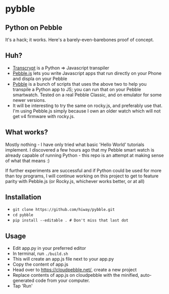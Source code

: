 # pybble


## Python on Pebble

It's a hack; it works. Here's a barely-even-barebones proof of concept.

## Huh?

  - [Transcrypt](https://github.com/JdeH/Transcrypt) is a Python => Javascript transpiler
  - [Pebble.js](https://pebble.github.io/pebblejs/) lets you write Javascript apps that run directly on your Phone and displa on your Pebble
  - [Pybble](https://github.com/hiway/pybble) is a bunch of scripts that uses the above two to help you
      transpile a Python app to JS; you can run that on your Pebble smartwatch.
      Tested on a real Pebble Classic, and on emulator for some newer versions.
  - It will be interesting to try the same on rocky.js, and preferably use that.
      I'm using Pebble.js simply because I own an older watch which will not
      get v4 firmware with rocky.js.


## What works?

Mostly nothing - I have only tried what basic 'Hello World' tutorials implement.
I discovered a few hours ago that my Pebble smart watch is already capable of
running Python - this repo is an attempt at making sense of what that means :)

If further experiments are successful and if Python could be used for more than
toy programs, I will continue working on this project to get to feature
parity with Pebble.js (or Rocky.js, whichever works better, or at all)


## Installation

  - `git clone https://github.com/hiway/pybble.git`
  - `cd pybble`
  - `pip install --editable . # Don't miss that last dot`


## Usage

  - Edit app.py in your preferred editor
  - In terminal, run `./build.sh`
  - This will create an app.js file next to your app.py
  - Copy the content of app.js
  - Head over to https://cloudpebble.net/, create a new project
  - Replace contents of app.js on cloudpebble with the minified,
    auto-generated code from your computer.
  - Tap 'Run'

